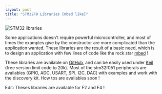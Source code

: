 ```yaml
---
layout: post
title: "STM32F0 Libraries [mbed like]"
---
```

![STM32 libraries](../../../uploads/DSC_4723_1.jpg)
        
Some applications doesn't require powerful microcontroller, and most of times the examples give by the constructor are more complicated than the application wanted. These libraries are the result of a basic need, which is to design an application with few lines of code like the rock star [mbed](http://www.keil.com/arm/mdk.asp) !

These libraries are available on [GitHub](https://github.com/remidebord/STM32F0), and can be easily used under [Keil](http://www.keil.com/arm/mdk.asp) (free version limit code to 20k).
Most of the stm32f051 peripherals are availables (GPIO, ADC, USART, SPI, I2C, DAC) with examples and work with the discovery kit. How tos are availables soon !

Edit: Theses libraries are available for F2 and F4 !
